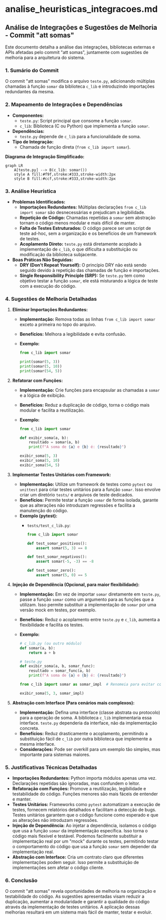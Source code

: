 # analise_heuristicas_integracoes.md

## Análise de Integrações e Sugestões de Melhoria - Commit "att somas"

Este documento detalha a análise das integrações, bibliotecas externas e APIs afetadas pelo commit "att somas", juntamente com sugestões de melhoria para a arquitetura do sistema.

### 1. Sumário do Commit

O commit "att somas" modifica o arquivo `teste.py`, adicionando múltiplas chamadas à função `somar` da biblioteca `c_lib` e introduzindo importações redundantes da mesma.

### 2. Mapeamento de Integrações e Dependências

*   **Componentes:**
    *   `teste.py`: Script principal que consome a função `somar`.
    *   `c_lib`: Biblioteca (C ou Python) que implementa a função `somar`.
*   **Dependências:**
    *   `teste.py` depende de `c_lib` para a funcionalidade de soma.
*   **Tipo de Integração:**
    *   Chamada de função direta (`from c_lib import somar`).

**Diagrama de Integração Simplificado:**

```mermaid
graph LR
    A[teste.py] --> B(c_lib: somar())
    style A fill:#f9f,stroke:#333,stroke-width:2px
    style B fill:#ccf,stroke:#333,stroke-width:2px
```

### 3. Análise Heurística

*   **Problemas Identificados:**
    *   **Importações Redundantes:** Múltiplas declarações `from c_lib import somar` são desnecessárias e prejudicam a legibilidade.
    *   **Repetição de Código:** Chamadas repetidas a `somar` sem abstração tornam o código menos modular e mais difícil de manter.
    *   **Falta de Testes Estruturados:** O código parece ser um script de teste ad-hoc, sem a organização e os benefícios de um framework de testes.
    *   **Acoplamento Direto:** `teste.py` está diretamente acoplado à implementação de `c_lib`, o que dificulta a substituição ou modificação da biblioteca subjacente.
*   **Boas Práticas Não Seguidas:**
    *   **DRY (Don't Repeat Yourself):** O princípio DRY não está sendo seguido devido à repetição das chamadas de função e importações.
    *   **Single Responsibility Principle (SRP):** Se `teste.py` tem como objetivo testar a função `somar`, ele está misturando a lógica de teste com a execução do código.

### 4. Sugestões de Melhoria Detalhadas

1.  **Eliminar Importações Redundantes:**

    *   **Implementação:** Remova todas as linhas `from c_lib import somar` exceto a primeira no topo do arquivo.
    *   **Benefícios:** Melhora a legibilidade e evita confusão.
    *   **Exemplo:**

        ```python
        from c_lib import somar

        print(somar(5, 3))
        print(somar(5, 10))
        print(somar(54, 5))
        ```

2.  **Refatorar com Funções:**

    *   **Implementação:** Crie funções para encapsular as chamadas a `somar` e a lógica de exibição.
    *   **Benefícios:** Reduz a duplicação de código, torna o código mais modular e facilita a reutilização.
    *   **Exemplo:**

        ```python
        from c_lib import somar

        def exibir_soma(a, b):
            resultado = somar(a, b)
            print(f"A soma de {a} e {b} é: {resultado}")

        exibir_soma(5, 3)
        exibir_soma(5, 10)
        exibir_soma(54, 5)
        ```

3.  **Implementar Testes Unitários com Framework:**

    *   **Implementação:** Utilize um framework de testes como `pytest` ou `unittest` para criar testes unitários para a função `somar`. Isso envolve criar um diretório `tests/` e arquivos de teste dedicados.
    *   **Benefícios:** Permite testar a função `somar` de forma isolada, garante que as alterações não introduzam regressões e facilita a manutenção do código.
    *   **Exemplo (pytest):**
        *   `tests/test_c_lib.py`:

            ```python
            from c_lib import somar

            def test_somar_positivos():
                assert somar(5, 3) == 8

            def test_somar_negativos():
                assert somar(-5, -3) == -8

            def test_somar_zero():
                assert somar(5, 0) == 5
            ```

4.  **Injeção de Dependência (Opcional, para maior flexibilidade):**

    *   **Implementação:** Em vez de importar `somar` diretamente em `teste.py`, passe a função `somar` como um argumento para as funções que a utilizam. Isso permite substituir a implementação de `somar` por uma versão mock em testes, por exemplo.
    *   **Benefícios:** Reduz o acoplamento entre `teste.py` e `c_lib`, aumenta a flexibilidade e facilita os testes.
    *   **Exemplo:**

        ```python
        # c_lib.py (ou outro módulo)
        def somar(a, b):
            return a + b

        # teste.py
        def exibir_soma(a, b, somar_func):
            resultado = somar_func(a, b)
            print(f"A soma de {a} e {b} é: {resultado}")

        from c_lib import somar as somar_impl  # Renomeia para evitar conflito

        exibir_soma(5, 3, somar_impl)
        ```

5.  **Abstração com Interface (Para cenários mais complexos):**

    *   **Implementação:** Defina uma interface (classe abstrata ou protocolo) para a operação de soma. A biblioteca `c_lib` implementaria essa interface. `teste.py` dependeria da interface, não da implementação concreta.
    *   **Benefícios:** Reduz drasticamente o acoplamento, permitindo a substituição fácil de `c_lib` por outra biblioteca que implemente a mesma interface.
    *   **Considerações:**  Pode ser overkill para um exemplo tão simples, mas importante para sistemas maiores.

### 5. Justificativas Técnicas Detalhadas

*   **Importações Redundantes:** Python importa módulos apenas uma vez. Declarações repetidas são ignoradas, mas confundem o leitor.
*   **Refatoração com Funções:** Promove a reutilização, legibilidade e testabilidade do código. Funções menores são mais fáceis de entender e manter.
*   **Testes Unitários:** Frameworks como `pytest` automatizam a execução de testes, fornecem relatórios detalhados e facilitam a detecção de bugs. Testes unitários garantem que o código funcione como esperado e que as alterações não introduzam regressões.
*   **Injeção de Dependência:**  Ao injetar a dependência, isolamos o código que usa a função `somar` da implementação específica. Isso torna o código mais flexível e testável. Podemos facilmente substituir a implementação real por um "mock" durante os testes, permitindo testar o comportamento do código que usa a função `somar` sem depender da implementação real.
*   **Abstração com Interface:** Cria um contrato claro que diferentes implementações podem seguir. Isso permite a substituição de implementações sem afetar o código cliente.

### 6. Conclusão

O commit "att somas" revela oportunidades de melhoria na organização e testabilidade do código. As sugestões apresentadas visam reduzir a duplicação, aumentar a modularidade e garantir a qualidade do código através da implementação de testes unitários. A aplicação dessas melhorias resultará em um sistema mais fácil de manter, testar e evoluir.